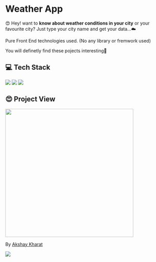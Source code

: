 # Weather App
😍 Hey! want to **know about weather conditions in your city** or your favourite city? Just type your city name and get your data...☁️

Pure Front End technologies used. (No any library or fremwork used)

You will definetly find these pojects interesting💓

<h2>💻 Tech Stack</h2>

<img src="https://img.shields.io/badge/HTML5-E34F26?style=for-the-badge&logo=html5&logoColor=white"/> <img src="https://img.shields.io/badge/CSS3-1572B6?style=for-the-badge&logo=css3&logoColor=white"/>
<img src="https://img.shields.io/badge/JavaScript-323330?style=for-the-badge&logo=javascript&logoColor=F7DF1E" />

<h2>😍 Project View</h2>

<img src="https://user-images.githubusercontent.com/105079022/191464046-3935352a-7d84-4db6-81ad-e45f1fca906f.png" width="400"/> 

By <a href="https://www.linkedin.com/in/kharatakshay/">Akshay Kharat</a>

<img src="https://forthebadge.com/images/badges/built-with-love.svg"/> 
